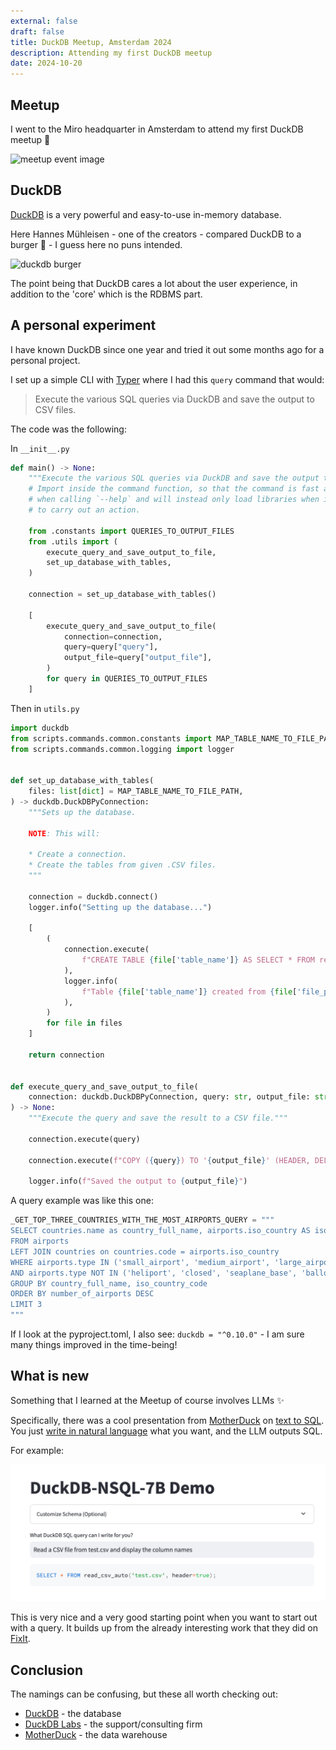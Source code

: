 ```yaml
---
external: false
draft: false
title: DuckDB Meetup, Amsterdam 2024
description: Attending my first DuckDB meetup
date: 2024-10-20
---
```


## Meetup

I went to the Miro headquarter in Amsterdam to attend my first DuckDB meetup 🦆

![meetup event image](/images/duckdb_meetup_amsterdam_2024/duckdb_meetup_logo.png)

## DuckDB

[DuckDB](https://duckdb.org/) is a very powerful and easy-to-use in-memory database.

Here Hannes Mühleisen - one of the creators - compared DuckDB to a burger 🍔 - I guess here no puns intended.

![duckdb burger](/images/duckdb_meetup_amsterdam_2024/duck_burger.jpg)

The point being that DuckDB cares a lot about the user experience, in addition to the 'core' which is the RDBMS part.

## A personal experiment

I have known DuckDB since one year and tried it out some months ago for a personal project.

I set up a simple CLI with [Typer](https://typer.tiangolo.com/) where I had this `query` command that would:

> Execute the various SQL queries via DuckDB and save the output to CSV files.

The code was the following:

In `__init__.py`

```python
def main() -> None:
    """Execute the various SQL queries via DuckDB and save the output to CSV files."""
    # Import inside the command function, so that the command is fast and responsive
    # when calling `--help` and will instead only load libraries when it's needed
    # to carry out an action.

    from .constants import QUERIES_TO_OUTPUT_FILES
    from .utils import (
        execute_query_and_save_output_to_file,
        set_up_database_with_tables,
    )

    connection = set_up_database_with_tables()

    [
        execute_query_and_save_output_to_file(
            connection=connection,
            query=query["query"],
            output_file=query["output_file"],
        )
        for query in QUERIES_TO_OUTPUT_FILES
    ]
```

Then in `utils.py`

```python
import duckdb
from scripts.commands.common.constants import MAP_TABLE_NAME_TO_FILE_PATH
from scripts.commands.common.logging import logger


def set_up_database_with_tables(
    files: list[dict] = MAP_TABLE_NAME_TO_FILE_PATH,
) -> duckdb.DuckDBPyConnection:
    """Sets up the database.

    NOTE: This will:

    * Create a connection.
    * Create the tables from given .CSV files.
    """

    connection = duckdb.connect()
    logger.info("Setting up the database...")

    [
        (
            connection.execute(
                f"CREATE TABLE {file['table_name']} AS SELECT * FROM read_csv_auto('{file['file_path']}')"
            ),
            logger.info(
                f"Table {file['table_name']} created from {file['file_path']}."
            ),
        )
        for file in files
    ]

    return connection


def execute_query_and_save_output_to_file(
    connection: duckdb.DuckDBPyConnection, query: str, output_file: str
) -> None:
    """Execute the query and save the result to a CSV file."""

    connection.execute(query)

    connection.execute(f"COPY ({query}) TO '{output_file}' (HEADER, DELIMITER ',')")

    logger.info(f"Saved the output to {output_file}")
```

A query example was like this one:

```python
_GET_TOP_THREE_COUNTRIES_WITH_THE_MOST_AIRPORTS_QUERY = """
SELECT countries.name as country_full_name, airports.iso_country AS iso_country_code, COUNT(iso_country) AS number_of_airports
FROM airports
LEFT JOIN countries on countries.code = airports.iso_country
WHERE airports.type IN ('small_airport', 'medium_airport', 'large_airport') -- Assumption: Only interested in small, medium, and large airports
AND airports.type NOT IN ('heliport', 'closed', 'seaplane_base', 'balloonport') -- Assumption: Exclude heliports, closed airports, seaplane bases, and balloonports
GROUP BY country_full_name, iso_country_code
ORDER BY number_of_airports DESC
LIMIT 3
"""
```

If I look at the pyproject.toml, I also see: `duckdb = "^0.10.0"` - I am sure many things improved in the time-being!

## What is new

Something that I learned at the Meetup of course involves LLMs ✨

Specifically, there was a cool presentation from [MotherDuck](https://motherduck.com/) on [text to SQL](https://motherduck.com/blog/duckdb-text2sql-llm/). You just [write in natural language](https://huggingface.co/spaces/motherduckdb/DuckDB-NSQL-7B) what you want, and the LLM outputs SQL.

For example:

![meetup event image](/public/images/duckdb_meetup_amsterdam_2024/duckdb_text_to_sql.png)

This is very nice and a very good starting point when you want to start out with a query. It builds up from the already interesting work that they did on [FixIt](https://motherduck.com/blog/introducing-fixit-ai-sql-error-fixer/).

## Conclusion

The namings can be confusing, but these all worth checking out:

- [DuckDB](https://github.com/duckdb/duckdb) - the database
- [DuckDB Labs](https://duckdblabs.com/) - the support/consulting firm
- [MotherDuck](https://motherduck.com/) - the data warehouse
